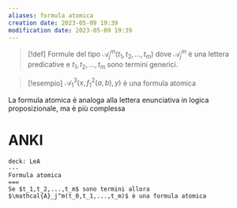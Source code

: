 ```yaml
---
aliases: formula atomica
creation date: 2023-05-09 19:39
modification date: 2023-05-09 19:39
---
```


>[!def]
>Formule del tipo $\mathcal{A}_{j}^m(t_{1},t_{2},\dots,t_{m})$ dove $\mathcal{A}_{j}^m$ è una lettera predicative e $t_{1},t_{2},\dots,t_{m}$ sono termini generici.

>[!esempio]
>$\mathcal{A}_{1}^3 (x,f_{1}^2(a,b),y)$ è una formula atomica

La formula atomica è analoga alla lettera enunciativa in logica proposizionale, ma è più complessa

# ANKI

```anki
deck: LeA
---
Formula atomica
===
Se $t_1,t_2,...,t_m$ sono termini allora $\mathcal{A}_j^m(t_0,t_1,...,t_m)$ è una formula atomica
```
